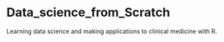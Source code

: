 # Data_science_from_Scratch
Learning data science and making applications to clinical medicine with R. 
